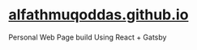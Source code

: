 # [alfathmuqoddas.github.io](https://alfathmuqoddas.github.io)
Personal Web Page build Using React + Gatsby
